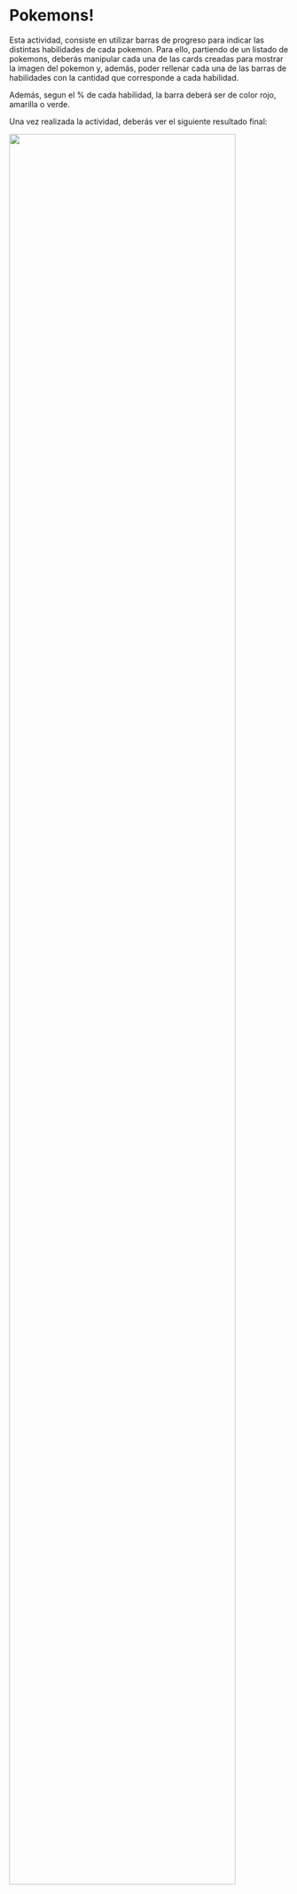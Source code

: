 # Pokemons!

Esta actividad, consiste en utilizar barras de progreso para indicar las distintas habilidades de cada pokemon. Para ello, partiendo de un listado de pokemons, deberás manipular cada una de las cards creadas para mostrar la imagen del pokemon y, además, poder rellenar cada una de las barras de habilidades con la cantidad que corresponde a cada habilidad.

Además, segun el % de cada habilidad, la barra deberá ser de color rojo, amarilla o verde.

Una vez realizada la actividad, deberás ver el siguiente resultado final:

<img src="./assets/pokemon-finish.png" width='90%'>

